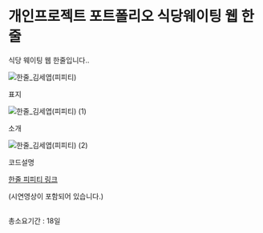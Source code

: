 # 개인프로젝트 포트폴리오 식당웨이팅 웹 한줄
<p>식당 웨이팅 웹 한줄입니다..</p>

![한줄_김세엽(피피티)](https://github.com/sayyoup/JavaGame_ChromeDino/assets/123839647/185ff013-4c1d-46ef-aa5a-01bfbec2d29f)
<p>표지</p>

![한줄_김세엽(피피티) (1)](https://github.com/sayyoup/JavaGame_ChromeDino/assets/123839647/6fbcea87-6704-4f81-8814-e097ffca09fb)
<p>소개</p>

![한줄_김세엽(피피티) (2)](https://github.com/sayyoup/JavaGame_ChromeDino/assets/123839647/68e76a41-5d12-4858-8120-219d4dc06e4b)
<p>코드설명</p>

<a href="https://docs.google.com/presentation/d/1ug1YWyf7n-NLQ3FgrQVDO45xN_RYSkj3u2tB-rhCy4M/edit?usp=sharing">한줄 피피티 링크</a>

(시연영상이 포함되어 있습니다.)
## 
총소요기간 : 18일
